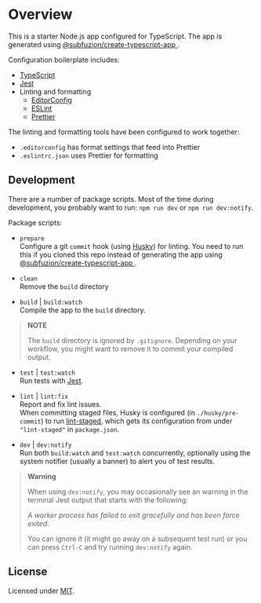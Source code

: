# Overview

This is a starter Node.js app configured for TypeScript. The app is generated
using [@subfuzion/create-typescript-app
](https://github.com/subfuzion/create-typescript-app).

Configuration boilerplate includes:

- [TypeScript](https://typescriptlang.org/)
- [Jest](https://jestjs.io/)
- Linting and formatting
  - [EditorConfig](https://editorconfig.org/)
  - [ESLint](https://eslint.org/)
  - [Prettier](https://prettier.io/)

The linting and formatting tools have been configured to work together:

- `.editorconfig` has format settings that feed into Prettier
- `.eslintrc.json` uses Prettier for formatting

## Development

There are a number of package scripts. Most of the time during development,
you probably want to run: `npm run dev` or `npm run dev:notify`.

Package scripts:

- `prepare`  
  Configure a git `commit` hook (using [Husky](https://typicode.github.io/husky/))
  for linting. You need to run this if you cloned this repo instead of
  generating the app using
  [@subfuzion/create-typescript-app
  ](https://github.com/subfuzion/create-typescript-app).

- `clean`  
  Remove the `build` directory

- `build` | `build:watch`  
  Compile the app to the `build` directory.

> **NOTE**
>
> The `build` directory is ignored by `.gitignore`. Depending on your workflow,
> you might want to remove it to commit your compiled output.

- `test` | `test:watch`  
  Run tests with [Jest](https://jestjs.io/).

- `lint` | `lint:fix`  
  Report and fix lint issues.  
  When committing staged files, Husky is configured (in `./husky/pre-commit`) to
  run [lint-staged](https://github.com/okonet/lint-staged), which gets its
  configuration from under `"lint-staged"` in `package.json`.

- `dev` | `dev:notify`  
  Run both `build:watch` and `test:watch` concurrently, optionally using the
  system notifier (usually a banner) to alert you of test results.

> **Warning**
>
> When using `dev:notify`, you may occasionally see an warning in the terminal
> Jest output that starts with the following:
>
> _A worker process has failed to exit gracefully and has been force exited._
>
> You can ignore it (it might go away on a subsequent test run) or you can
> press `Ctrl-C` and try running `dev:notify` again.

## License

Licensed under [MIT](./LICENSE).
